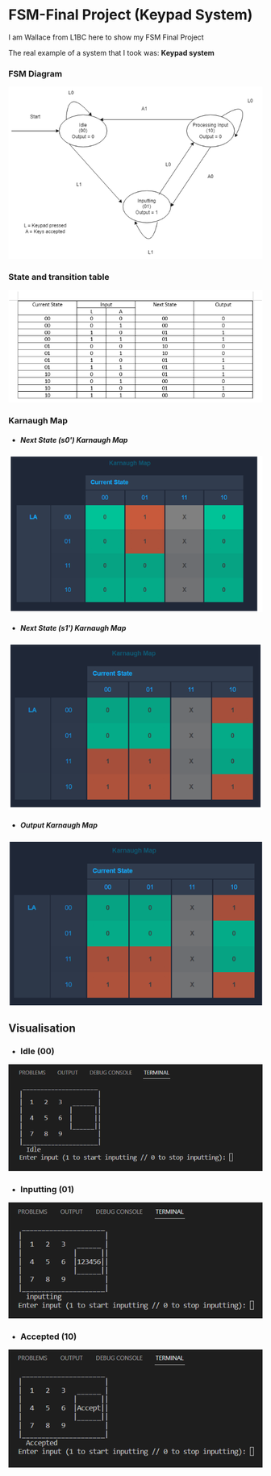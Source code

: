 # FSM-Final Project (Keypad System)

I am Wallace from L1BC here to show my FSM Final Project

The real example of a system that I took was:
**Keypad system** 

### FSM Diagram
![FSM Diagram](images/FSM.png)
### State and transition table
![Table](images/truth.png)
### Karnaugh Map
- ##### Next State (s0') Karnaugh Map
![KMAP1](images/S0.png)
- ##### Next State (s1') Karnaugh Map
![KMAP2](images/S1.png)
- ##### Output Karnaugh Map
![KMAP3](images/Output.png)


## Visualisation

- ### Idle (00)
![test](Images/idle.png)

- ### Inputting (01)
![test](Images/inputting.png)

- ### Accepted (10)
![test](Images/accepted.png)


